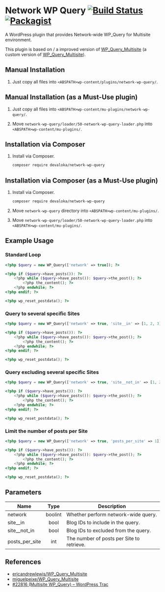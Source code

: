# Network WP Query [![Build Status](https://travis-ci.org/devaloka/network-wp-query.svg?branch=master)](https://travis-ci.org/devaloka/network-wp-query) [![Packagist](https://img.shields.io/packagist/v/devaloka/network-wp-query.svg)](https://packagist.org/packages/devaloka/network-wp-query)

A WordPress plugin that provides Network-wide WP_Query for Multisite
environment.

This plugin is based on / a improved version of [WP_Query_Multisite](https://github.com/miguelpeixe/WP_Query_Multisite)
(a custom version of [WP_Query_Multisite](https://github.com/ericandrewlewis/WP_Query_Multisite)).

## Manual Installation

1.  Just copy all files into `<ABSPATH>wp-content/plugins/network-wp-query/`.

## Manual Installation (as a Must-Use plugin)

1.  Just copy all files into `<ABSPATH>wp-content/mu-plugins/network-wp-query/`.

2.  Move `network-wp-query/loader/50-network-wp-query-loader.php`
    into `<ABSPATH>wp-content/mu-plugins/`.

## Installation via Composer

1.  Install via Composer.

    ```sh
    composer require devaloka/network-wp-query
    ```

## Installation via Composer (as a Must-Use plugin)

1.  Install via Composer.

    ```sh
    composer require devaloka/network-wp-query
    ```

2.  Move `network-wp-query` directory into
    `<ABSPATH>wp-content/mu-plugins/`.

3.  Move `network-wp-query/loader/50-network-wp-query-loader.php`
    into `<ABSPATH>wp-content/mu-plugins/`.

## Example Usage

### Standard Loop

```php
<?php $query = new WP_Query(['network' => true]); ?>

<?php if ($query->have_posts()): ?>
    <?php while ($query->have_posts()): $query->the_post(); ?>
        <?php the_content(); ?>
    <?php endwhile; ?>
<?php endif; ?>

<?php wp_reset_postdata(); ?>
```

### Query to several specific Sites

```php
<?php $query = new WP_Query(['network' => true, 'site__in' => [1, 2, 3]]); ?>

<?php if ($query->have_posts()): ?>
    <?php while ($query->have_posts()): $query->the_post(); ?>
        <?php the_content(); ?>
    <?php endwhile; ?>
<?php endif; ?>

<?php wp_reset_postdata(); ?>
```

### Query excluding several specific Sites

```php
<?php $query = new WP_Query(['network' => true, 'site__not_in' => [1, 2, 3]]); ?>

<?php if ($query->have_posts()): ?>
    <?php while ($query->have_posts()): $query->the_post(); ?>
        <?php the_content(); ?>
    <?php endwhile; ?>
<?php endif; ?>

<?php wp_reset_postdata(); ?>
```

### Limit the number of posts per Site

```php
<?php $query = new WP_Query(['network' => true, 'posts_per_site' => 1]); ?>

<?php if ($query->have_posts()): ?>
    <?php while ($query->have_posts()): $query->the_post(); ?>
        <?php the_content(); ?>
    <?php endwhile; ?>
<?php endif; ?>

<?php wp_reset_postdata(); ?>
```

## Parameters

| Name           | Type    | Description                               |
| -------------- |:-------:| ----------------------------------------- |
| network        | boolint | Whether perform network-wide query.       |
| site__in       | bool    | Blog IDs to include in the query.         |
| site__not_in   | bool    | Blog IDs to excluded from the query.      |
| posts_per_site | int     | The number of posts per Site to retrieve. |

## References

*   [ericandrewlewis/WP_Query_Multisite](https://github.com/ericandrewlewis/WP_Query_Multisite)
*   [miguelpeixe/WP_Query_Multisite](https://github.com/miguelpeixe/WP_Query_Multisite)
*   [#22816 (Multisite WP_Query) – WordPress Trac](https://core.trac.wordpress.org/ticket/22816)
